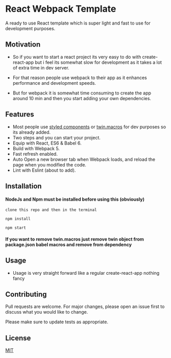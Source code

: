 # React Webpack Template

 A ready to use React template which is super light and fast to use for development purposes.


## Motivation

- So if you want to start a react project its very easy to do with create-react-app but i feel its somewhat slow for development as it takes a lot of extra time in dev server.

- For that reason people use webpack to their app as it enhances performance and development speeds.

- But for webpack it is somewhat time consuming to create the app around 10 min and then you start adding your own dependencies.

## Features

 - Most people use [styled components](https://github.com/styled-components/styled-components) or [twin.macros](https://github.com/ben-rogerson/twin.macro) for dev purposes so its already added.
 - Two steps and you can start your project.
 - Equip with React, ES6 & Babel 6.
 - Build with Webpack 5.
 - Fast refresh enabled.
 - Auto Open a new browser tab when Webpack loads, and reload the page when you modified the code.
 - Lint with Eslint (about to add).


## Installation

#### NodeJs and Npm must be installed before using this (obviously) 
```
clone this repo and then in the terminal
 
npm install
 
npm start
```
#### If you  want to remove twin.macros just remove twin object from package.json babel macros and remove from dependency

## Usage

- Usage is very straight forward like a regular create-react-app nothing fancy 

## Contributing
Pull requests are welcome. For major changes, please open an issue first to discuss what you would like to change.

Please make sure to update tests as appropriate.

## License
[MIT](https://choosealicense.com/licenses/mit/)